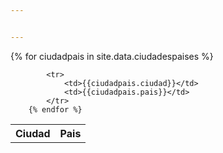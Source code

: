```yaml
---


---
```


<table class="border">
        <tr>
            <th>Ciudad</th>
            <th>Pais</th>  
        </tr>
         {% for ciudadpais in site.data.ciudadespaises %}
            
            <tr>
                <td>{{ciudadpais.ciudad}}</td>
                <td>{{ciudadpais.pais}}</td>
            </tr>
        {% endfor %}   
</table>